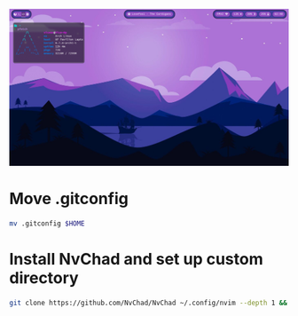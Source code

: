 ![Desktop](docs/desktop.png)

# Move .gitconfig
```bash 
mv .gitconfig $HOME
```

# Install NvChad and set up custom directory
```bash
git clone https://github.com/NvChad/NvChad ~/.config/nvim --depth 1 &&  ln -s $HOME/.config/custom/ $HOME/.config/nvim/lua/ && nvim
```
